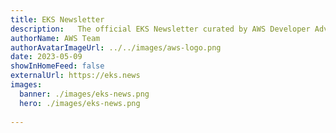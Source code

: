 ```yaml
---
title: EKS Newsletter
description:   The official EKS Newsletter curated by AWS Developer Advocates.
authorName: AWS Team
authorAvatarImageUrl: ../../images/aws-logo.png
date: 2023-05-09
showInHomeFeed: false
externalUrl: https://eks.news
images:
  banner: ./images/eks-news.png
  hero: ./images/eks-news.png
  
---
```

